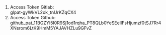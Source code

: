1. Access Token Gitlab:
   <br>glpat-gyWkVL2ok_tnUrKZqCX4
   <br>
3. Access Token Github:
   <br>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
